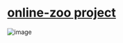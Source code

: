 # [online-zoo project](https://peachess-dev.github.io/online-zoo/pages/main/)
![image](https://user-images.githubusercontent.com/111956270/200341976-8f97b3db-1e84-400d-a898-63fecc726fe9.png)

